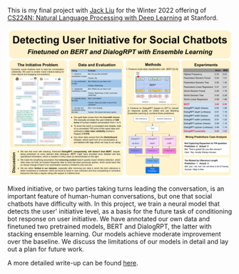 This is my final project with [Jack Liu](https://profiles.stanford.edu/jiayi-liu) for the Winter 2022 offering of [CS224N: Natural Language Processing with Deep Learning](https://web.stanford.edu/class/archive/cs/cs224n/cs224n.1224/) at Stanford.

![Poster](./poster.png)

Mixed initiative, or two parties taking turns leading the conversation, is an important feature of human-human conversations, but one that social chatbots have difficulty with. In this project, we train a neural model that detects the user' initiative level, as a basis for the future task of conditioning bot response on user initiative. We have annotated our own data and finetuned two pretrained models, BERT and DialogRPT, the latter with stacking ensemble learning. Our models achieve moderate improvement over the baseline. We discuss the limitations of our models in detail and lay out a plan for future work.

A more detailed write-up can be found [here](https://web.stanford.edu/class/archive/cs/cs224n/cs224n.1224/reports/custom_116829161.pdf).
